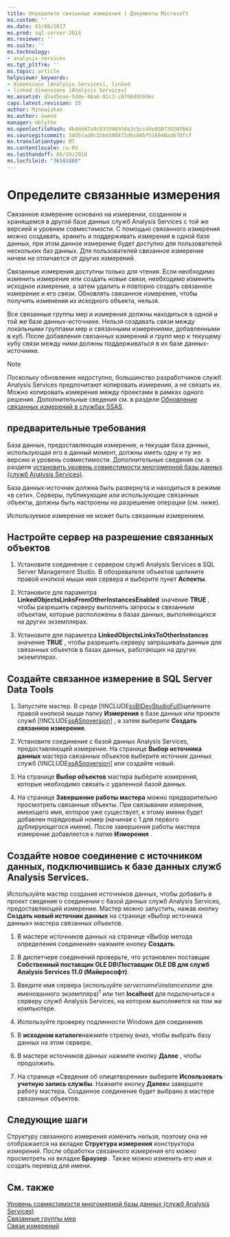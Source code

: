 ```yaml
---
title: Определите связанные измерения | Документы Microsoft
ms.custom: ''
ms.date: 03/08/2017
ms.prod: sql-server-2014
ms.reviewer: ''
ms.suite: ''
ms.technology:
- analysis-services
ms.tgt_pltfrm: ''
ms.topic: article
helpviewer_keywords:
- dimensions [Analysis Services], linked
- linked dimensions [Analysis Services]
ms.assetid: d5ad5eae-5dde-46a6-91c3-c8766d016dec
caps.latest.revision: 35
author: Minewiskan
ms.author: owend
manager: mblythe
ms.openlocfilehash: 4b4ddd7a9c833346956e3c5ccdde93873028f663
ms.sourcegitcommit: 5dd5cad0c1bbd308471d6c885f516948ad67dfcf
ms.translationtype: MT
ms.contentlocale: ru-RU
ms.lasthandoff: 06/19/2018
ms.locfileid: "36101860"
---
```

# <a name="define-linked-dimensions"></a>Определите связанные измерения
  Связанное измерение основано на измерении, созданном и хранящемся в другой базе данных служб Analysis Services с той же версией и уровнем совместимости. С помощью связанного измерения можно создавать, хранить и поддерживать измерения в одной базе данных, при этом данное измерение будет доступно для пользователей нескольких баз данных. Для пользователей связанное измерение ничем не отличается от других измерений.  
  
 Связанные измерения доступны только для чтения. Если необходимо изменить измерение или создать новые связи, необходимо изменить исходное измерение, а затем удалить и повторно создать связанное измерение и его связи. Обновлять связанное измерение, чтобы получить изменения из исходного объекта, нельзя.  
  
 Все связанные группы мер и измерения должны находиться в одной и той же базе данных-источнике. Нельзя создавать связи между локальными группами мер и связанными измерениями, добавленными в куб. После добавления связанных измерений и групп мер к текущему кубу связи между ними должны поддерживаться в их базе данных-источнике.  
  
> [!NOTE]  
>  Поскольку обновление недоступно, большинство разработчиков служб Analysis Services предпочитают копировать измерения, а не связать их. Можно копировать измерения между проектами в рамках одного решения. Дополнительные сведения см. в разделе [Обновление связанных измерений в службах SSAS](http://sqlblog.com/blogs/marco_russo/archive/2006/09/12/refresh-of-a-linked-dimension-in-ssas.aspx).  
  
## <a name="prerequisites"></a>предварительные требования  
 База данных, предоставляющая измерение, и текущая база данных, использующая его в данный момент, должны иметь одну и ту же версию и уровень совместимости. Дополнительные сведения см. в разделе [установить уровень совместимости многомерной базы данных &#40;служб Analysis Services&#41;](compatibility-level-of-a-multidimensional-database-analysis-services.md).  
  
 База данных-источник должна быть развернута и находиться в режиме «в сети». Серверы, публикующие или использующие связанные объекты, должны быть настроены на разрешение операции (см. ниже).  
  
 Используемое измерение не может быть связанным измерением.  
  
## <a name="configure-server-to-allow-linked-objects"></a>Настройте сервер на разрешение связанных объектов  
  
1.  Установите соединение с сервером служб Analysis Services в SQL Server Management Studio. В обозревателе объектов щелкните правой кнопкой мыши имя сервера и выберите пункт **Аспекты**.  
  
2.  Установите для параметра **LinkedObjectsLinksFromOtherInstancesEnabled** значение **TRUE** , чтобы разрешить серверу выполнять запросы к связанным объектам, которые расположены в базах данных, выполняющихся на других экземплярах.  
  
3.  Установите для параметра **LinkedObjectsLinksToOtherInstances** значение **TRUE** , чтобы разрешить серверу запрашивать данные для связанных объектов в базах данных, работающих на других экземплярах.  
  
## <a name="create-a-linked-dimension-in-sql-server-data-tools"></a>Создайте связанное измерение в SQL Server Data Tools  
  
1.  Запустите мастер. В среде [!INCLUDE[ssBIDevStudioFull](../../includes/ssbidevstudiofull-md.md)]щелкните правой кнопкой мыши папку **Измерения** в базе данных или проекте служб [!INCLUDE[ssASnoversion](../../includes/ssasnoversion-md.md)] , а затем выберите **Создать связанное измерение**.  
  
2.  Установите соединение с базой данных Analysis Services, предоставляющей измерение. На странице **Выбор источника данных** мастера связанных объектов выберите источник данных служб [!INCLUDE[ssASnoversion](../../includes/ssasnoversion-md.md)] или создайте новый.  
  
3.  На странице **Выбор объектов** мастера выберите измерения, которые необходимо связать с удаленной базой данных.  
  
4.  На странице **Завершение работы мастера** можно предварительно просмотреть связанные объекты. При связывании измерения, имеющего имя, которое уже существует, к этому имени будет добавлен порядковый номер (начиная с 1 для первого дублирующегося имени). После завершения работы мастера измерение добавляется к папке **Измерения** .  
  
##  <a name="bkmk_CreateNew"></a> Создайте новое соединение с источником данных, подключившись к базе данных служб Analysis Services.  
 Используйте мастер создания источников данных, чтобы добавить в проект сведения о соединении с базой данных служб Analysis Services, предоставляющей измерение. Мастер можно запустить, нажав кнопку **Создать новый источник данных** на странице «Выбор источника данных» мастера связанных объектов.  
  
1.  В мастере источников данных на странице «Выбор метода определения соединения» нажмите кнопку **Создать**.  
  
2.  В диспетчере соединений проверьте, что установлен поставщик **Собственный поставщик OLE DB\Поставщик OLE DB для служб Analysis Services 11.0 (Майкрософт)**.  
  
3.  Введите имя сервера (используйте *servername*\\*instancename* для именованного экземпляра)<sup>1</sup> или тип **localhost** для подключиться к серверу служб Analysis Services, на котором выполняется на том же компьютере.  
  
4.  Используйте проверку подлинности Windows для соединения.  
  
5.  В **исходном каталоге**нажмите стрелку вниз, чтобы выбрать базу данных на этом сервере.  
  
6.  В мастере источников данных нажмите кнопку **Далее** , чтобы продолжить.  
  
7.  На странице «Сведения об олицетворении» выберите **Использовать учетную запись службы**. Нажмите кнопку **Далее**и завершите работу мастера. Созданное соединение будет выбрано в мастере связанных объектов.  
  
## <a name="next-steps"></a>Следующие шаги  
 Структуру связанного измерения изменить нельзя, поэтому она не отображается на вкладке **Структура измерения** конструктора измерений. После обработки связанного измерения его можно просмотреть на вкладке **Браузер** . Также можно изменить его имя и создать перевод для имени.  
  
## <a name="see-also"></a>См. также  
 [Уровень совместимости многомерной базы данных &#40;служб Analysis Services&#41;](compatibility-level-of-a-multidimensional-database-analysis-services.md)   
 [Связанные группы мер](linked-measure-groups.md)   
 [Связи измерений](../multidimensional-models-olap-logical-cube-objects/dimension-relationships.md)  
  
  